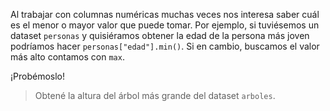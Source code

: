 Al trabajar con columnas numéricas muchas veces nos interesa saber cuál es el menor o mayor valor que puede tomar. Por ejemplo, si tuviésemos un dataset `personas` y quisiéramos obtener la edad de la persona más joven podríamos hacer `personas["edad"].min()`. Si en cambio, buscamos el valor más alto contamos con `max`. 

¡Probémoslo!

> Obtené la altura del árbol más grande del dataset `arboles`.

